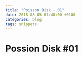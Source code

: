 ```yaml
---
title: "Poisson Disk - 01"
date: 2018-08-05 07:48:00 +0100
categories: blog
tags: snippets
---
```

# Possion Disk #01


